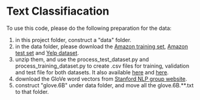 # Text Classifiacation

To use this code, please do the following preparation for the data:

1. in this project folder, construct a "data" folder.
2. in the data folder, please download the [Amazon training set](https://drive.google.com/file/d/0Bz8a_Dbh9QhbZEwyekt6Q08zMFE/view), [Amazon test set](https://drive.google.com/file/d/0Bz8a_Dbh9QhbVVlPUHFNWTQ4c0k/view) and [Yelp dataset](https://drive.google.com/drive/folders/0Bz8a_Dbh9Qhbfll6bVpmNUtUcFdjYmF2SEpmZUZUcVNiMUw1TWN6RDV3a0JHT3kxLVhVR2M).
3. unzip them, and use the process_test_dataset.py and process_training_dataset.py to create .csv files for training, validation and test file for both datasets. It also available [here](https://drive.google.com/file/d/1-g95Kfl2aidPhpeA_DNEJLtqHd60uktp/view?usp=sharing) and [here](https://drive.google.com/file/d/11kN2iPvC-7Ly2zG9fOvP-u1Yrrc8-vmr/view?usp=sharing).
4. download the GloVe word vectors from [Stanford NLP group website](http://nlp.stanford.edu/data/glove.6B.zip).
5. construct "glove.6B" under data folder, and move all the glove.6B.\*\*.txt to that folder.

